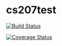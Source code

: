 # cs207test

[![Build Status](https://travis-ci.org/EricaMoreira/cs207testing.svg?branch=master)](https://travis-ci.org/EricaMoreira/cs207testing.svg?branch=master)

[![Coverage Status](https://codecov.io/gh/EricaMoreira/cs207test/branch/master/graph/badge.svg)](https://codecov.io/gh/EricaMoreira/cs207test)
